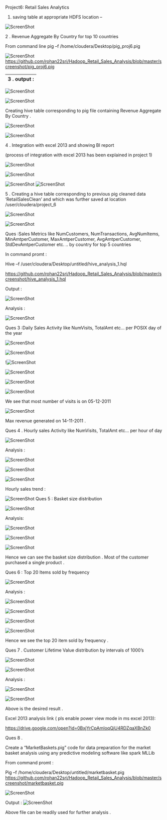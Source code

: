 Project6: Retail Sales Analytics

1. saving table at appropriate HDFS location –

![ScreenShot](https://github.com/rohan22sri/Hadoop_Retail_Sales_Analysis/blob/master/screenshot/image1.png)

2 . Revenue Aggregate By Country for top 10 countries

From command line pig –f /home/cloudera/Desktop/pig\_proj6.pig

![ScreenShot](https://github.com/rohan22sri/Hadoop_Retail_Sales_Analysis/blob/master/screenshot/image2.bmp)  
https://github.com/rohan22sri/Hadoop_Retail_Sales_Analysis/blob/master/screenshot/pig_proj6.pig


| 3 . output : |
|--------------|


![ScreenShot](https://github.com/rohan22sri/Hadoop_Retail_Sales_Analysis/blob/master/screenshot/image3.png)
 

![ScreenShot](https://github.com/rohan22sri/Hadoop_Retail_Sales_Analysis/blob/master/screenshot/image4.png)

Creating hive table corresponding to pig file containing Revenue Aggregate By
Country .

![ScreenShot](https://github.com/rohan22sri/Hadoop_Retail_Sales_Analysis/blob/master/screenshot/image5.png)

![ScreenShot](https://github.com/rohan22sri/Hadoop_Retail_Sales_Analysis/blob/master/screenshot/image6.png)

4 . Integration with excel 2013 and showing BI report

(process of integration with excel 2013 has been explained in project 1)

![ScreenShot](https://github.com/rohan22sri/Hadoop_Retail_Sales_Analysis/blob/master/screenshot/image7.png)

![ScreenShot](https://github.com/rohan22sri/Hadoop_Retail_Sales_Analysis/blob/master/screenshot/image8.png)

![ScreenShot](https://github.com/rohan22sri/Hadoop_Retail_Sales_Analysis/blob/master/screenshot/image9.png)
![ScreenShot](https://github.com/rohan22sri/Hadoop_Retail_Sales_Analysis/blob/master/screenshot/image10.png)

5 . Creating a hive table corresponding to previous pig cleaned data
‘RetailSalesClean’ and which was further saved at location
/user/cloudera/project\_6

![ScreenShot](https://github.com/rohan22sri/Hadoop_Retail_Sales_Analysis/blob/master/screenshot/image11.png)

![ScreenShot](https://github.com/rohan22sri/Hadoop_Retail_Sales_Analysis/blob/master/screenshot/image12.png)

Ques :Sales Metrics like NumCustomers, NumTransactions, AvgNumItems,
MinAmtperCustomer, MaxAmtperCustomer, AvgAmtperCustomer, StdDevAmtperCustomer
etc. .. by country for top 5 countries

In command promt :

Hive –f /user/cloudera/Desktop/untitled/hive\_analysis\_1.hql

https://github.com/rohan22sri/Hadoop_Retail_Sales_Analysis/blob/master/screenshot/hive_analysis_1.hql

Output :

![ScreenShot](https://github.com/rohan22sri/Hadoop_Retail_Sales_Analysis/blob/master/screenshot/image13.bmp)

Analysis :

![ScreenShot](https://github.com/rohan22sri/Hadoop_Retail_Sales_Analysis/blob/master/screenshot/image14.png)

Ques 3 :Daily Sales Activity like NumVisits, TotalAmt etc… per POSIX day of the
year

![ScreenShot](https://github.com/rohan22sri/Hadoop_Retail_Sales_Analysis/blob/master/screenshot/image15.png)

![ScreenShot](https://github.com/rohan22sri/Hadoop_Retail_Sales_Analysis/blob/master/screenshot/image16.png)

!![ScreenShot](https://github.com/rohan22sri/Hadoop_Retail_Sales_Analysis/blob/master/screenshot/image17.png)

![ScreenShot](https://github.com/rohan22sri/Hadoop_Retail_Sales_Analysis/blob/master/screenshot/image18.png)

![ScreenShot](https://github.com/rohan22sri/Hadoop_Retail_Sales_Analysis/blob/master/screenshot/image19.png)

![ScreenShot](https://github.com/rohan22sri/Hadoop_Retail_Sales_Analysis/blob/master/screenshot/image20.png)

We see that most number of visits is on 05-12-2011



![ScreenShot](https://github.com/rohan22sri/Hadoop_Retail_Sales_Analysis/blob/master/screenshot/image21.png)

Max revenue generated on 14-11-2011 .



Ques 4 . Hourly sales Activity like NumVisits, TotalAmt etc… per hour of day

![ScreenShot](https://github.com/rohan22sri/Hadoop_Retail_Sales_Analysis/blob/master/screenshot/image22.png)


Analysis :



![ScreenShot](https://github.com/rohan22sri/Hadoop_Retail_Sales_Analysis/blob/master/screenshot/image23.png)

![ScreenShot](https://github.com/rohan22sri/Hadoop_Retail_Sales_Analysis/blob/master/screenshot/image24.png)

![ScreenShot](https://github.com/rohan22sri/Hadoop_Retail_Sales_Analysis/blob/master/screenshot/image25.png)

Hourly sales trend :


![ScreenShot](https://github.com/rohan22sri/Hadoop_Retail_Sales_Analysis/blob/master/screenshot/image26.png)
Ques 5 : Basket size distribution

![ScreenShot](https://github.com/rohan22sri/Hadoop_Retail_Sales_Analysis/blob/master/screenshot/image27.png)

Analysis:

![ScreenShot](https://github.com/rohan22sri/Hadoop_Retail_Sales_Analysis/blob/master/screenshot/image28.png)

![ScreenShot](https://github.com/rohan22sri/Hadoop_Retail_Sales_Analysis/blob/master/screenshot/image29.png)

![ScreenShot](https://github.com/rohan22sri/Hadoop_Retail_Sales_Analysis/blob/master/screenshot/image30.png)


Hence we can see the basket size distribution . Most of the customer purchased a
single product .

Ques 6 : Top 20 Items sold by frequency

![ScreenShot](https://github.com/rohan22sri/Hadoop_Retail_Sales_Analysis/blob/master/screenshot/image31.png)

Analysis :

![ScreenShot](https://github.com/rohan22sri/Hadoop_Retail_Sales_Analysis/blob/master/screenshot/image32.png)

![ScreenShot](https://github.com/rohan22sri/Hadoop_Retail_Sales_Analysis/blob/master/screenshot/image33.png)

![ScreenShot](https://github.com/rohan22sri/Hadoop_Retail_Sales_Analysis/blob/master/screenshot/image34.png)

![ScreenShot](https://github.com/rohan22sri/Hadoop_Retail_Sales_Analysis/blob/master/screenshot/image35.png)

Hence we see the top 20 item sold by frequency .

Ques 7 . Customer Lifetime Value distribution by intervals of 1000’s

![ScreenShot](https://github.com/rohan22sri/Hadoop_Retail_Sales_Analysis/blob/master/screenshot/image36.png)

![ScreenShot](https://github.com/rohan22sri/Hadoop_Retail_Sales_Analysis/blob/master/screenshot/image37.png)

Analysis :

![ScreenShot](https://github.com/rohan22sri/Hadoop_Retail_Sales_Analysis/blob/master/screenshot/image38.png)

![ScreenShot](https://github.com/rohan22sri/Hadoop_Retail_Sales_Analysis/blob/master/screenshot/image39.png)

Above is the desired result .

Excel 2013 analysis link ( pls enable power view mode in ms excel 2013):

<https://drive.google.com/open?id=0BxjYrCpAmIoqQjU4RDZqaXBnZk0>

Ques 8 .

Create a “MarketBaskets.pig” code for data preparation for the market basket
analysis using any predictive modeling software like spark MLLib

From command promt :

Pig –f /home/cloudera/Desktop/untitled/marketbasket.pig
https://github.com/rohan22sri/Hadoop_Retail_Sales_Analysis/blob/master/screenshot/marketbasket.pig


![ScreenShot](https://github.com/rohan22sri/Hadoop_Retail_Sales_Analysis/blob/master/screenshot/image40.bmp)

Output :
![ScreenShot](https://github.com/rohan22sri/Hadoop_Retail_Sales_Analysis/blob/master/screenshot/image41.png)

Above file can be readily used for further analysis .
